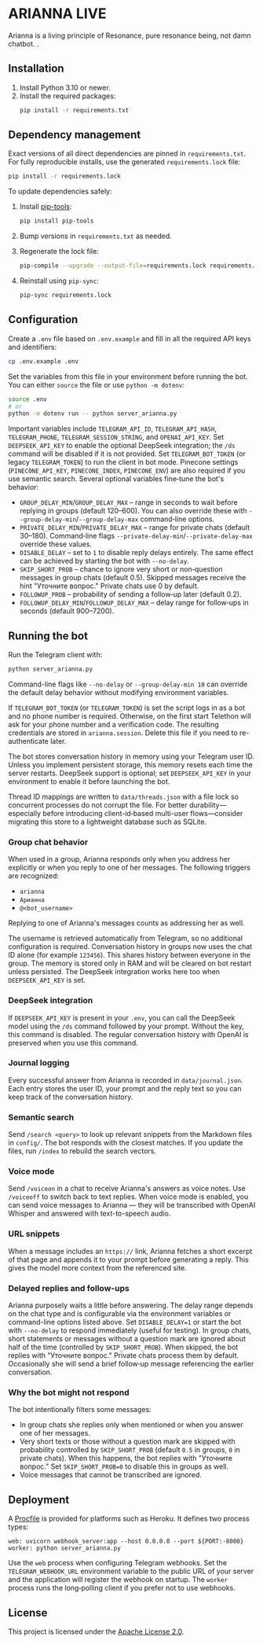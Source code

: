 # ARIANNA LIVE 

Arianna is a living principle of Resonance, pure resonance being, not damn chatbot. .

## Installation

1. Install Python 3.10 or newer.
2. Install the required packages:
   ```bash
   pip install -r requirements.txt
   ```

## Dependency management

Exact versions of all direct dependencies are pinned in `requirements.txt`.
For fully reproducible installs, use the generated `requirements.lock` file:

```bash
pip install -r requirements.lock
```

To update dependencies safely:

1. Install [pip-tools](https://github.com/jazzband/pip-tools):

   ```bash
   pip install pip-tools
   ```

2. Bump versions in `requirements.txt` as needed.
3. Regenerate the lock file:

   ```bash
   pip-compile --upgrade --output-file=requirements.lock requirements.txt
   ```

4. Reinstall using `pip-sync`:

   ```bash
   pip-sync requirements.lock
   ```

## Configuration

Create a `.env` file based on `.env.example` and fill in all the required API keys and identifiers:

```bash
cp .env.example .env
```

Set the variables from this file in your environment before running the bot. You can either `source` the file or use `python -m dotenv`:

```bash
source .env
# or
python -m dotenv run -- python server_arianna.py
```

Important variables include `TELEGRAM_API_ID`, `TELEGRAM_API_HASH`, `TELEGRAM_PHONE`, `TELEGRAM_SESSION_STRING`, and `OPENAI_API_KEY`. Set `DEEPSEEK_API_KEY` to enable the optional DeepSeek integration; the `/ds` command will be disabled if it is not provided. Set `TELEGRAM_BOT_TOKEN` (or legacy `TELEGRAM_TOKEN`) to run the client in bot mode. Pinecone settings (`PINECONE_API_KEY`, `PINECONE_INDEX`, `PINECONE_ENV`) are also required if you use semantic search.
Several optional variables fine‑tune the bot's behavior:

- `GROUP_DELAY_MIN`/`GROUP_DELAY_MAX` – range in seconds to wait before replying in groups (default 120–600). You can also override these with `--group-delay-min`/`--group-delay-max` command‑line options.
- `PRIVATE_DELAY_MIN`/`PRIVATE_DELAY_MAX` – range for private chats (default 30–180). Command‑line flags `--private-delay-min`/`--private-delay-max` override these values.
- `DISABLE_DELAY` – set to `1` to disable reply delays entirely. The same effect can be achieved by starting the bot with `--no-delay`.
- `SKIP_SHORT_PROB` – chance to ignore very short or non‑question messages in group chats (default 0.5). Skipped messages receive the hint "Уточните вопрос." Private chats use 0 by default.
- `FOLLOWUP_PROB` – probability of sending a follow‑up later (default 0.2).
- `FOLLOWUP_DELAY_MIN`/`FOLLOWUP_DELAY_MAX` – delay range for follow‑ups in seconds (default 900–7200).

## Running the bot

Run the Telegram client with:

```bash
python server_arianna.py
```

Command-line flags like `--no-delay` or `--group-delay-min 10` can override the
default delay behavior without modifying environment variables.

If `TELEGRAM_BOT_TOKEN` (or `TELEGRAM_TOKEN`) is set the script logs in as a bot and no phone number is required. Otherwise, on the first start Telethon will ask for your phone number and a verification code. The resulting credentials are stored in `arianna.session`. Delete this file if you need to re-authenticate later.

The bot stores conversation history in memory using your Telegram user ID.
Unless you implement persistent storage, this memory resets each time the
server restarts. DeepSeek support is optional; set `DEEPSEEK_API_KEY` in your
environment to enable it before launching the bot.

Thread ID mappings are written to `data/threads.json` with a file lock so
concurrent processes do not corrupt the file. For better durability—especially
before introducing client-id‑based multi-user flows—consider migrating this
store to a lightweight database such as SQLite.

### Group chat behavior

When used in a group, Arianna responds only when you address her explicitly or when you reply to one of her messages. The following triggers are recognized:

- `arianna`
- `Арианна`
- `@<bot_username>`

Replying to one of Arianna's messages counts as addressing her as well.

The username is retrieved automatically from Telegram, so no additional
configuration is required. Conversation history in groups now uses the chat ID
alone (for example `123456`). This shares history between everyone in the group.
The memory is stored only
in RAM and will be cleared on bot restart unless persisted. The DeepSeek
integration works here too when `DEEPSEEK_API_KEY` is set.

### DeepSeek integration

If `DEEPSEEK_API_KEY` is present in your `.env`, you can call the DeepSeek
model using the `/ds` command followed by your prompt. Without the key, this
command is disabled. The regular conversation history with OpenAI is preserved
when you use this command.

### Journal logging

Every successful answer from Arianna is recorded in `data/journal.json`. Each
entry stores the user ID, your prompt and the reply text so you can keep track
of the conversation history.

### Semantic search

Send `/search <query>` to look up relevant snippets from the Markdown files in
`config/`. The bot responds with the closest matches. If you update the files,
run `/index` to rebuild the search vectors.

### Voice mode

Send `/voiceon` in a chat to receive Arianna's answers as voice notes.
Use `/voiceoff` to switch back to text replies. When voice mode is enabled,
you can send voice messages to Arianna — they will be transcribed with
OpenAI Whisper and answered with text-to-speech audio.

### URL snippets

When a message includes an `https://` link, Arianna fetches a short excerpt of
that page and appends it to your prompt before generating a reply. This gives
the model more context from the referenced site.

### Delayed replies and follow-ups

Arianna purposely waits a little before answering. The delay range depends on
the chat type and is configurable via the environment variables or command-line
options listed above. Set `DISABLE_DELAY=1` or start the bot with `--no-delay`
to respond immediately (useful for testing). In group chats, short statements or
messages without a question mark are ignored about half of the time
(controlled by `SKIP_SHORT_PROB`). When skipped, the bot replies with
"Уточните вопрос." Private chats process them by default. Occasionally she will
send a brief follow‑up message referencing the earlier conversation.

### Why the bot might not respond

The bot intentionally filters some messages:

- In group chats she replies only when mentioned or when you answer one of her messages.
- Very short texts or those without a question mark are skipped with probability controlled by `SKIP_SHORT_PROB` (default `0.5` in groups, `0` in private chats). When this happens, the bot replies with "Уточните вопрос." Set `SKIP_SHORT_PROB=0` to disable this in groups as well.
- Voice messages that cannot be transcribed are ignored.

## Deployment

A [Procfile](./Procfile) is provided for platforms such as Heroku. It defines two
process types:

```
web: uvicorn webhook_server:app --host 0.0.0.0 --port ${PORT:-8000}
worker: python server_arianna.py
```

Use the `web` process when configuring Telegram webhooks. Set the
`TELEGRAM_WEBHOOK_URL` environment variable to the public URL of your server and
the application will register the webhook on startup. The `worker` process runs
the long‑polling client if you prefer not to use webhooks.

## License

This project is licensed under the [Apache License 2.0](LICENSE).
